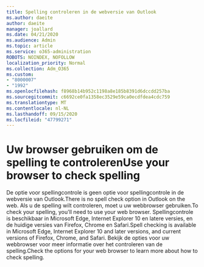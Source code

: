 ```yaml
---
title: Spelling controleren in de webversie van Outlook
ms.author: daeite
author: daeite
manager: joallard
ms.date: 04/21/2020
ms.audience: Admin
ms.topic: article
ms.service: o365-administration
ROBOTS: NOINDEX, NOFOLLOW
localization_priority: Normal
ms.collection: Adm_O365
ms.custom:
- "8000007"
- "1992"
ms.openlocfilehash: f8968b14b952c1198a8e185b8391d6dccdd257ba
ms.sourcegitcommit: c6692ce0fa1358ec3529e59ca0ecdfdea4cdc759
ms.translationtype: MT
ms.contentlocale: nl-NL
ms.lasthandoff: 09/15/2020
ms.locfileid: "47799271"
---
```

# <a name="use-your-browser-to-check-spelling"></a><span data-ttu-id="1a8ed-102">Uw browser gebruiken om de spelling te controleren</span><span class="sxs-lookup"><span data-stu-id="1a8ed-102">Use your browser to check spelling</span></span>

<span data-ttu-id="1a8ed-103">De optie voor spellingcontrole is geen optie voor spellingcontrole in de webversie van Outlook.</span><span class="sxs-lookup"><span data-stu-id="1a8ed-103">There is no spell check option in Outlook on the web.</span></span> <span data-ttu-id="1a8ed-104">Als u de spelling wilt controleren, moet u uw webbrowser gebruiken.</span><span class="sxs-lookup"><span data-stu-id="1a8ed-104">To check your spelling, you'll need to use your web browser.</span></span> <span data-ttu-id="1a8ed-105">Spellingcontrole is beschikbaar in Microsoft Edge, Internet Explorer 10 en latere versies, en de huidige versies van Firefox, Chrome en Safari.</span><span class="sxs-lookup"><span data-stu-id="1a8ed-105">Spell checking is available in Microsoft Edge, Internet Explorer 10 and later versions, and current versions of Firefox, Chrome, and Safari.</span></span> <span data-ttu-id="1a8ed-106">Bekijk de opties voor uw webbrowser voor meer informatie over het controleren van de spelling.</span><span class="sxs-lookup"><span data-stu-id="1a8ed-106">Check the options for your web browser to learn more about how to check spelling.</span></span>